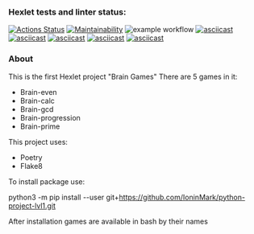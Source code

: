 ### Hexlet tests and linter status:
[![Actions Status](https://github.com/IoninMark/python-project-lvl1/workflows/hexlet-check/badge.svg)](https://github.com/IoninMark/python-project-lvl1/actions)
[![Maintainability](https://api.codeclimate.com/v1/badges/c00053ebd825ce1e3c7c/maintainability)](https://codeclimate.com/github/IoninMark/python-project-lvl1/maintainability)
![example workflow](https://github.com/IoninMark/python-project-lvl1/actions/workflows/lint-test.yml/badge.svg)
[![asciicast](https://asciinema.org/a/LaaNko38u5YSxWaZU3JSepxyq.svg)](https://asciinema.org/a/LaaNko38u5YSxWaZU3JSepxyq)
[![asciicast](https://asciinema.org/a/N0aPTdfcq5LJNR82Vi4BlzkOo.svg)](https://asciinema.org/a/N0aPTdfcq5LJNR82Vi4BlzkOo)
[![asciicast](https://asciinema.org/a/RcOyOQAK266Pcc4RdssFqeUDu.svg)](https://asciinema.org/a/RcOyOQAK266Pcc4RdssFqeUDu)
[![asciicast](https://asciinema.org/a/l7BnfM05g7z9Bw3QFzXDhDruv.svg)](https://asciinema.org/a/l7BnfM05g7z9Bw3QFzXDhDruv)
[![asciicast](https://asciinema.org/a/n7HfF5ac9gKcSl7bIY9RLkbud.svg)](https://asciinema.org/a/n7HfF5ac9gKcSl7bIY9RLkbud)
### About
This is the first Hexlet project "Brain Games"
There are 5 games in it:
* Brain-even
* Brain-calc
* Brain-gcd
* Brain-progression
* Brain-prime 

This project uses:
* Poetry
* Flake8

To install package use:

python3 -m pip install --user git+https://github.com/IoninMark/python-project-lvl1.git

After installation games are available in bash by their names